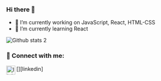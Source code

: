 ### Hi there 👋

- 🔭 I’m currently working on JavaScript, React, HTML-CSS
- 🌱 I’m currently learning React

![Github stats 2](https://github-readme-stats.vercel.app/api?username=ozanbalcii&show_icons=true&theme=radical)

### 📩 Connect with me:

[<img align="left" alt="linkedin | LinkedIn" width="24px" src="https://www.linkedin.com/in/ozanbalci98/" />][linkedin]




